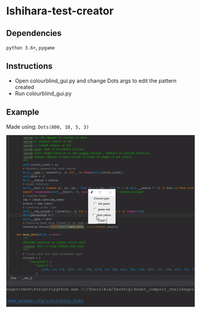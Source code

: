 # Ishihara-test-creator

## Dependencies
`python 3.6+`, `pygame`
 
## Instructions
* Open colourblind_gui.py and change Dots args to edit the pattern created
* Run colourblind_gui.py
## Example

Made using: `Dots(800, 10, 5, 3)`

![](dots_3.gif)
